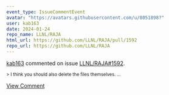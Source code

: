 ```yaml
---
event_type: IssueCommentEvent
avatar: "https://avatars.githubusercontent.com/u/8051898?"
user: kab163
date: 2024-01-24
repo_name: LLNL/RAJA
html_url: https://github.com/LLNL/RAJA/pull/1592
repo_url: https://github.com/LLNL/RAJA
---
```


<a href='https://github.com/kab163' target='_blank'>kab163</a> commented on issue <a href='https://github.com/LLNL/RAJA/pull/1592' target='_blank'>LLNL/RAJA#1592</a>.

<small>> I think you should also delete the files themselves....</small>

<a href='https://github.com/LLNL/RAJA/pull/1592' target='_blank'>View Comment</a>